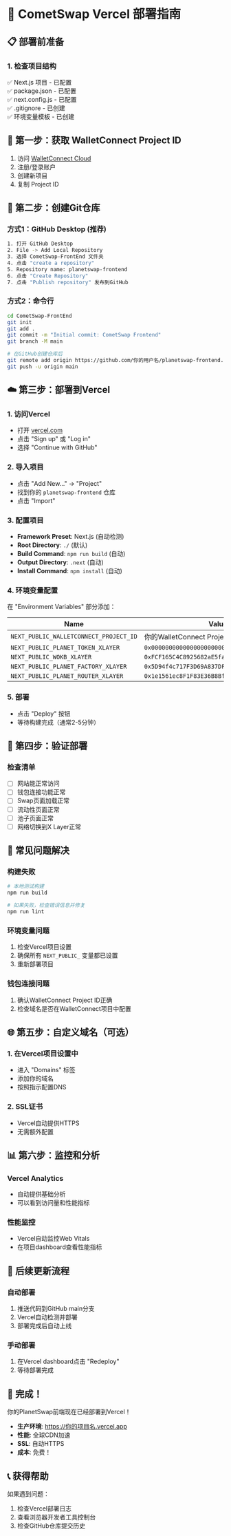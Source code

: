 # 🚀 CometSwap Vercel 部署指南

## 📋 部署前准备

### 1. 检查项目结构
✅ Next.js 项目 - 已配置  
✅ package.json - 已配置  
✅ next.config.js - 已配置  
✅ .gitignore - 已创建  
✅ 环境变量模板 - 已创建  

## 🔧 第一步：获取 WalletConnect Project ID

1. 访问 [WalletConnect Cloud](https://walletconnect.com/)
2. 注册/登录账户
3. 创建新项目
4. 复制 Project ID

## 📁 第二步：创建Git仓库

### 方式1：GitHub Desktop (推荐)
```bash
1. 打开 GitHub Desktop
2. File -> Add Local Repository
3. 选择 CometSwap-FrontEnd 文件夹
4. 点击 "create a repository"
5. Repository name: planetswap-frontend
6. 点击 "Create Repository"
7. 点击 "Publish repository" 发布到GitHub
```

### 方式2：命令行
```bash
cd CometSwap-FrontEnd
git init
git add .
git commit -m "Initial commit: CometSwap Frontend"
git branch -M main

# 在GitHub创建仓库后
git remote add origin https://github.com/你的用户名/planetswap-frontend.git
git push -u origin main
```

## ☁️ 第三步：部署到Vercel

### 1. 访问Vercel
- 打开 [vercel.com](https://vercel.com)
- 点击 "Sign up" 或 "Log in"
- 选择 "Continue with GitHub"

### 2. 导入项目
- 点击 "Add New..." -> "Project"
- 找到你的 `planetswap-frontend` 仓库
- 点击 "Import"

### 3. 配置项目
- **Framework Preset**: Next.js (自动检测)
- **Root Directory**: `./` (默认)
- **Build Command**: `npm run build` (自动)
- **Output Directory**: `.next` (自动)
- **Install Command**: `npm install` (自动)

### 4. 环境变量配置
在 "Environment Variables" 部分添加：

| Name | Value |
|------|--------|
| `NEXT_PUBLIC_WALLETCONNECT_PROJECT_ID` | 你的WalletConnect Project ID |
| `NEXT_PUBLIC_PLANET_TOKEN_XLAYER` | `0x0000000000000000000000000000000000000000` |
| `NEXT_PUBLIC_WOKB_XLAYER` | `0xFCF165C4C8925682aE5facEC596D474eB36CE825` |
| `NEXT_PUBLIC_PLANET_FACTORY_XLAYER` | `0x5D94f4c717F3D69A837DFC36D91e1a87b8F1aE40` |
| `NEXT_PUBLIC_PLANET_ROUTER_XLAYER` | `0x1e1561ec8F1F83E36B8BfC3f8D5c01e2587Fbcb6` |

### 5. 部署
- 点击 "Deploy" 按钮
- 等待构建完成（通常2-5分钟）

## 🎯 第四步：验证部署

### 检查清单
- [ ] 网站能正常访问
- [ ] 钱包连接功能正常
- [ ] Swap页面加载正常
- [ ] 流动性页面正常
- [ ] 池子页面正常
- [ ] 网络切换到X Layer正常

## 🔧 常见问题解决

### 构建失败
```bash
# 本地测试构建
npm run build

# 如果失败，检查错误信息并修复
npm run lint
```

### 环境变量问题
1. 检查Vercel项目设置
2. 确保所有 `NEXT_PUBLIC_` 变量都已设置
3. 重新部署项目

### 钱包连接问题
1. 确认WalletConnect Project ID正确
2. 检查域名是否在WalletConnect项目中配置

## 🌐 第五步：自定义域名（可选）

### 1. 在Vercel项目设置中
- 进入 "Domains" 标签
- 添加你的域名
- 按照指示配置DNS

### 2. SSL证书
- Vercel自动提供HTTPS
- 无需额外配置

## 📊 第六步：监控和分析

### Vercel Analytics
- 自动提供基础分析
- 可以看到访问量和性能指标

### 性能监控
- Vercel自动监控Web Vitals
- 在项目dashboard查看性能指标

## 🔄 后续更新流程

### 自动部署
1. 推送代码到GitHub main分支
2. Vercel自动检测并部署
3. 部署完成后自动上线

### 手动部署
1. 在Vercel dashboard点击 "Redeploy"
2. 等待部署完成

## 🎉 完成！

你的PlanetSwap前端现在已经部署到Vercel！

- **生产环境**: https://你的项目名.vercel.app
- **性能**: 全球CDN加速
- **SSL**: 自动HTTPS
- **成本**: 免费！

## 📞 获得帮助

如果遇到问题：
1. 检查Vercel部署日志
2. 查看浏览器开发者工具控制台
3. 检查GitHub仓库提交历史
